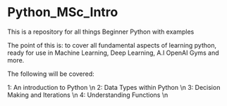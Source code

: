 # Python_MSc_Intro
 This is a repository for all things Beginner Python with examples

The point of this is: to cover all fundamental aspects of learning python, ready for use in Machine Learning, Deep Learning, A.I OpenAI Gyms and more.

 The following will be covered:

 1: An introduction to Python \n
 2: Data Types within Python \n
 3: Decision Making and Iterations \n
 4: Understanding Functions \n
